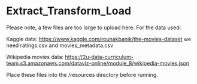# Extract_Transform_Load

Please note, a few files are too large to upload here. For the data used:

Kaggle data:
  https://www.kaggle.com/rounakbanik/the-movies-dataset
  we need ratings.csv and movies_metadata.csv

Wikipedia movies data:
  https://2u-data-curriculum-team.s3.amazonaws.com/dataviz-online/module_8/wikipedia-movies.json

Place these files into the /resources directory before running.
